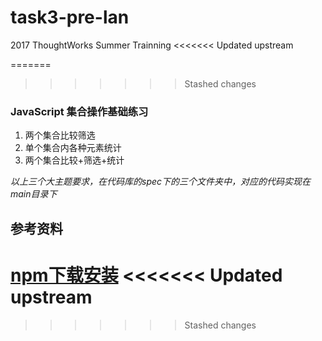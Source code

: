 # task3-pre-lan
2017 ThoughtWorks Summer Trainning
<<<<<<< Updated upstream

=======
>>>>>>> Stashed changes
### JavaScript 集合操作基础练习
1. 两个集合比较筛选 
2. 单个集合内各种元素统计
3. 两个集合比较+筛选+统计

*以上三个大主题要求，在代码库的spec下的三个文件夹中，对应的代码实现在main目录下*
## 参考资料
[npm下载安装](https://github.com/npm/npm)
<<<<<<< Updated upstream
=======


>>>>>>> Stashed changes
